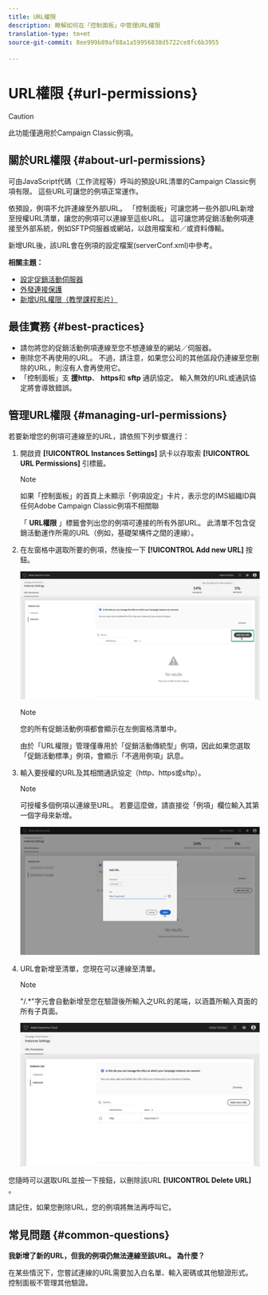 ```yaml
---
title: URL權限
description: 瞭解如何在「控制面板」中管理URL權限
translation-type: tm+mt
source-git-commit: 8ee999b89af88a1a59956838d5722ce8fc6b3955

---
```



# URL權限 {#url-permissions}

>[!CAUTION]
>
>此功能僅適用於Campaign Classic例項。

## 關於URL權限 {#about-url-permissions}

可由JavaScript代碼（工作流程等）呼叫的預設URL清單的Campaign Classic例項有限。 這些URL可讓您的例項正常運作。

依預設，例項不允許連線至外部URL。 「控制面板」可讓您將一些外部URL新增至授權URL清單，讓您的例項可以連線至這些URL。 這可讓您將促銷活動例項連接至外部系統，例如SFTP伺服器或網站，以啟用檔案和／或資料傳輸。

新增URL後，該URL會在例項的設定檔案(serverConf.xml)中參考。

**相關主題：**

* [設定促銷活動伺服器](https://docs.campaign.adobe.com/doc/AC/en/INS_Additional_configurations_Configuring_Campaign_server.html)
* [外發連接保護](https://docs.campaign.adobe.com/doc/AC/en/INS_Additional_configurations_Configuring_Campaign_server.html#Outgoing_connection_protection)
* [新增URL權限（教學課程影片）](https://docs.adobe.com/content/help/en/campaign-learn/campaign-classic-tutorials/administrating/control-panel-acc/adding-url-permissions.html)

## 最佳實務 {#best-practices}

* 請勿將您的促銷活動例項連線至您不想連線至的網站／伺服器。
* 刪除您不再使用的URL。 不過，請注意，如果您公司的其他區段仍連線至您刪除的URL，則沒有人會再使用它。
* 「控制面板」支 **援http**、 **https**&#x200B;和 **sftp** 通訊協定。 輸入無效的URL或通訊協定將會導致錯誤。

## 管理URL權限 {#managing-url-permissions}

若要新增您的例項可連線至的URL，請依照下列步驟進行：

1. 開啟資 **[!UICONTROL Instances Settings]** 訊卡以存取索 **[!UICONTROL URL Permissions]** 引標籤。

   >[!NOTE]
   >
   >如果「控制面板」的首頁上未顯示「例項設定」卡片，表示您的IMS組織ID與任何Adobe Campaign Classic例項不相關聯
   >
   >「 <b><span class="uicontrol">URL權限</span></b> 」標籤會列出您的例項可連接的所有外部URL。 此清單不包含促銷活動運作所需的URL（例如，基礎架構件之間的連線）。

1. 在左窗格中選取所要的例項，然後按一下 **[!UICONTROL Add new URL]** 按鈕。

   ![](assets/add_url1.png)

   >[!NOTE]
   >
   >您的所有促銷活動例項都會顯示在左側窗格清單中。
   >
   >由於「URL權限」管理僅專用於「促銷活動傳統型」例項，因此如果您選取「促銷活動標準」例項，會顯示「不適用例項」訊息。

1. 輸入要授權的URL及其相關通訊協定（http、https或sftp）。

   >[!NOTE]
   >
   >可授權多個例項以連線至URL。 若要這麼做，請直接從「例項」欄位輸入其第一個字母來新增。

   ![](assets/add_url2.png)

1. URL會新增至清單，您現在可以連線至清單。

   >[!NOTE]
   >
   >"/.*"字元會自動新增至您在驗證後所輸入之URL的尾端，以涵蓋所輸入頁面的所有子頁面。

   ![](assets/add_url_listnew.png)

您隨時可以選取URL並按一下按鈕，以刪除該URL **[!UICONTROL Delete URL]** 。

請記住，如果您刪除URL，您的例項將無法再呼叫它。

## 常見問題 {#common-questions}

**我新增了新的URL，但我的例項仍無法連線至該URL。 為什麼？**

在某些情況下，您嘗試連線的URL需要加入白名單、輸入密碼或其他驗證形式。 控制面板不管理其他驗證。
